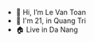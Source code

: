 - 👋 Hi, I’m Le Van Toan
- 🎉 I'm 21, in Quang Tri
- 🏠 Live in Da Nang


<!---
letoan1/letoan1 is a ✨ special ✨ repository because its `README.md` (this file) appears on your GitHub profile.
You can click the Preview link to take a look at your changes.
--->
